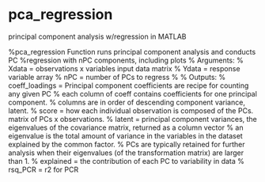 # pca_regression
principal component analysis w/regression in MATLAB


%pca_regression Function runs principal component analysis and conducts PC
%regression with nPC components, including plots
%   Arguments:
%   Xdata = observations x variables input data matrix
%   Ydata = response variable array
%   nPC = number of PCs to regress
%
%   Outputs:
%   coeff_loadings = Principal component coefficients are recipe for counting any given PC
%       each column of coeff contains coefficients for one principal component.
%       columns are in order of descending component variance, latent.
%   score = how each individual observation is composed of the PCs. matrix of PCs x observations.
%   latent = principal component variances, the eigenvalues of the covariance matrix, returned as a column vector
%       an eigenvalue is the total amount of variance in the variables in the dataset explained by the common factor.
%       PCs are typically retained for further analysis when their eigenvalues (of the transformation matrix) are larger than 1.
%   explained = the contribution of each PC to variability in data
%   rsq_PCR = r2 for PCR

